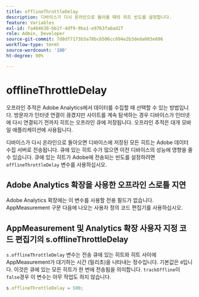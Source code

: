```yaml
---
title: offlineThrottleDelay
description: 디바이스가 다시 온라인으로 돌아올 때의 히트 빈도를 설정합니다.
feature: Variables
exl-id: fa484638-bb1f-4df9-9ba1-e9763fa6ad27
role: Admin, Developer
source-git-commit: 7d8df7173b3a78bcb506cc894e2b3deda003e696
workflow-type: tm+mt
source-wordcount: '180'
ht-degree: 90%

---
```


# offlineThrottleDelay

오프라인 추적은 Adobe Analytics에서 데이터를 수집할 때 선택할 수 있는 방법입니다. 방문자가 인터넷 연결이 끊겼지만 사이트를 계속 탐색하는 경우 디바이스가 인터넷에 다시 연결되기 전까지 히트는 오프라인 큐에 저장됩니다. 오프라인 추적은 대개 모바일 애플리케이션에 사용됩니다.

디바이스가 다시 온라인으로 돌아오면 디바이스에 저장된 모든 히트는 Adobe 데이터 수집 서버로 전송됩니다. 큐에 있는 히트 수가 많으면 이전 디바이스의 성능에 영향을 줄 수 있습니다. 큐에 있는 히트가 Adobe에 전송되는 빈도를 설정하려면 `offlineThrottleDelay` 변수를 사용하십시오.

## Adobe Analytics 확장을 사용한 오프라인 스로틀 지연

Adobe Analytics 확장에는 이 변수를 사용할 전용 필드가 없습니다. AppMeasurement 구문 다음에 나오는 사용자 정의 코드 편집기를 사용하십시오.

## AppMeasurement 및 Analytics 확장 사용자 지정 코드 편집기의 s.offlineThrottleDelay

`s.offlineThrottleDelay` 변수는 전송 큐에 있는 히트와 히트 사이에 AppMeasurement가 대기하는 시간 (밀리초)을 나타내는 정수입니다. 기본값은 `0`입니다. 이것은 큐에 있는 모든 히트가 한 번에 전송됨을 의미합니다. `trackOffline`이 `false`경우 이 변수는 아무 작업도 하지 않습니다.

```js
s.offlineThrottleDelay = 500;
```

